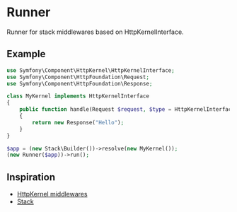 # Runner

Runner for stack middlewares based on HttpKernelInterface.

## Example

```php
use Symfony\Component\HttpKernel\HttpKernelInterface;
use Symfony\Component\HttpFoundation\Request;
use Symfony\Component\HttpFoundation\Response;

class MyKernel implements HttpKernelInterface
{
    public function handle(Request $request, $type = HttpKernelInterface::MASTER_REQUEST, $catch = true)
    {
        return new Response("Hello");
    }
}

$app = (new Stack\Builder())->resolve(new MyKernel());
(new Runner($app))->run();
```
## Inspiration

* [HttpKernel middlewares](https://igor.io/2013/02/02/http-kernel-middlewares.html)
* [Stack](http://stackphp.com/)
